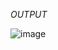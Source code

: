 *OUTPUT*

![image](https://github.com/abinaya2006/P-223/assets/72507845/ef851d23-ee19-4939-902c-33b80b3ac48c)

